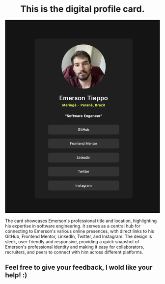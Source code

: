 <h1 align="center">This is the digital profile card.</h1>
<img src="assets/img/Foto-card.png"></img>

<p> The card showcases Emerson's professional title and location, highlighting his expertise in software engineering. It serves as a central hub for connecting to Emerson's various online presences, with direct links to his GitHub, Frontend Mentor, LinkedIn, Twitter, and Instagram. The design is sleek, user-friendly and responsive, providing a quick snapshot of Emerson's professional identity and making it easy for collaborators, recruiters, and peers to connect with him across different platforms.</p>

<h2> Feel free to give your feedback, I wold like your help! :) </h2>

